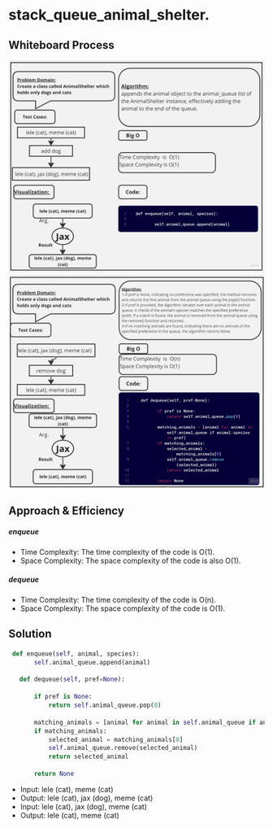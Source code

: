 # stack_queue_animal_shelter.


## Whiteboard Process
![ white board](./assetes/Untitled%20(21).jpg)
![ white board](./assetes/Untitled%20(20).jpg)



## Approach & Efficiency
##### enqueue 
- Time Complexity:
The time complexity of the code is O(1). 
- Space Complexity:
The space complexity of the code is also O(1).
##### dequeue 
- Time Complexity:
The time complexity of the code is O(n). 
- Space Complexity:
The space complexity of the code is  O(1). 

## Solution 

 ``` python 
  def enqueue(self, animal, species):
        self.animal_queue.append(animal)

    def dequeue(self, pref=None):
       
        if pref is None:
            return self.animal_queue.pop(0)

        matching_animals = [animal for animal in self.animal_queue if animal.species == pref]
        if matching_animals:
            selected_animal = matching_animals[0]
            self.animal_queue.remove(selected_animal)
            return selected_animal

        return None
``` 

- Input:
lele (cat), meme (cat)
- Output:
lele (cat), jax (dog), meme (cat)
- Input:
lele (cat), jax (dog), meme (cat)
- Output:
lele (cat), meme (cat)

